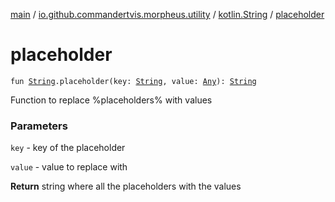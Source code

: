 [main](../../index.md) / [io.github.commandertvis.morpheus.utility](../index.md) / [kotlin.String](index.md) / [placeholder](./placeholder.md)

# placeholder

`fun `[`String`](https://kotlinlang.org/api/latest/jvm/stdlib/kotlin/-string/index.html)`.placeholder(key: `[`String`](https://kotlinlang.org/api/latest/jvm/stdlib/kotlin/-string/index.html)`, value: `[`Any`](https://kotlinlang.org/api/latest/jvm/stdlib/kotlin/-any/index.html)`): `[`String`](https://kotlinlang.org/api/latest/jvm/stdlib/kotlin/-string/index.html)

Function to replace %placeholders% with values

### Parameters

`key` - key of the placeholder

`value` - value to replace with

**Return**
string where all the placeholders with the values

